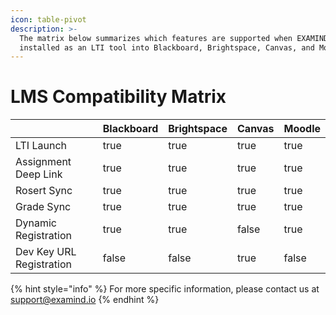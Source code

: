 ```yaml
---
icon: table-pivot
description: >-
  The matrix below summarizes which features are supported when EXAMIND is
  installed as an LTI tool into Blackboard, Brightspace, Canvas, and Moodle.
---
```


# LMS Compatibility Matrix

<table><thead><tr><th width="245"></th><th data-type="checkbox">Blackboard</th><th data-type="checkbox">Brightspace</th><th data-type="checkbox">Canvas</th><th data-type="checkbox">Moodle</th></tr></thead><tbody><tr><td>LTI Launch</td><td>true</td><td>true</td><td>true</td><td>true</td></tr><tr><td>Assignment Deep Link</td><td>true</td><td>true</td><td>true</td><td>true</td></tr><tr><td>Rosert Sync</td><td>true</td><td>true</td><td>true</td><td>true</td></tr><tr><td>Grade Sync</td><td>true</td><td>true</td><td>true</td><td>true</td></tr><tr><td>Dynamic Registration</td><td>true</td><td>true</td><td>false</td><td>true</td></tr><tr><td>Dev Key URL Registration</td><td>false</td><td>false</td><td>true</td><td>false</td></tr></tbody></table>

{% hint style="info" %}
For more specific information, please contact us at [support@examind.io](mailto:support@examind.io)
{% endhint %}


